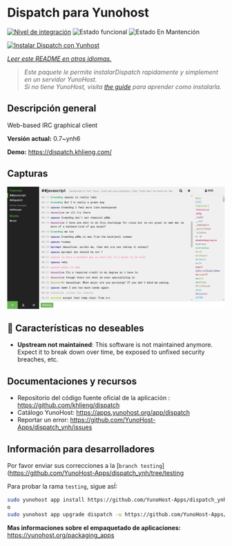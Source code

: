 <!--
Este archivo README esta generado automaticamente<https://github.com/YunoHost/apps/tree/master/tools/readme_generator>
No se debe editar a mano.
-->

# Dispatch para Yunohost

[![Nivel de integración](https://dash.yunohost.org/integration/dispatch.svg)](https://ci-apps.yunohost.org/ci/apps/dispatch/) ![Estado funcional](https://ci-apps.yunohost.org/ci/badges/dispatch.status.svg) ![Estado En Mantención](https://ci-apps.yunohost.org/ci/badges/dispatch.maintain.svg)

[![Instalar Dispatch con Yunhost](https://install-app.yunohost.org/install-with-yunohost.svg)](https://install-app.yunohost.org/?app=dispatch)

*[Leer este README en otros idiomas.](./ALL_README.md)*

> *Este paquete le permite instalarDispatch rapidamente y simplement en un servidor YunoHost.*  
> *Si no tiene YunoHost, visita [the guide](https://yunohost.org/install) para aprender como instalarla.*

## Descripción general

Web-based IRC graphical client


**Versión actual:** 0.7~ynh6

**Demo:** <https://dispatch.khlieng.com/>

## Capturas

![Captura de Dispatch](./doc/screenshots/screenshot.png)

## :red_circle: Características no deseables

- **Upstream not maintained**: This software is not maintained anymore. Expect it to break down over time, be exposed to unfixed security breaches, etc.

## Documentaciones y recursos

- Repositorio del código fuente oficial de la aplicación : <https://github.com/khlieng/dispatch>
- Catálogo YunoHost: <https://apps.yunohost.org/app/dispatch>
- Reportar un error: <https://github.com/YunoHost-Apps/dispatch_ynh/issues>

## Información para desarrolladores

Por favor enviar sus correcciones a la [`branch testing`](https://github.com/YunoHost-Apps/dispatch_ynh/tree/testing

Para probar la rama `testing`, sigue asÍ:

```bash
sudo yunohost app install https://github.com/YunoHost-Apps/dispatch_ynh/tree/testing --debug
o
sudo yunohost app upgrade dispatch -u https://github.com/YunoHost-Apps/dispatch_ynh/tree/testing --debug
```

**Mas informaciones sobre el empaquetado de aplicaciones:** <https://yunohost.org/packaging_apps>
